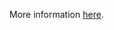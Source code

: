 More information [here](https://docs.prismacloud.io/en/enterprise-edition/policy-reference/azure-policies/azure-networking-policies/bc-azr-networking-3).
